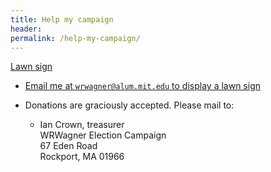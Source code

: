 ```yaml
---
title: Help my campaign
header: 
permalink: /help-my-campaign/
---
```


[Lawn sign](/assets/images/lawn_sign.jpeg)

*   [Email me at `wrwagner@alum.mit.edu` to display a lawn sign](mailto:wrwagner@alum.mit.edu)

*   Donations are graciously accepted. Please mail to:

    -  Ian Crown, treasurer  
       WRWagner Election Campaign  
       67 Eden Road  
       Rockport, MA 01966
